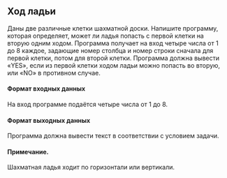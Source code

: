 ## Ход ладьи

Даны две различные клетки шахматной доски. Напишите программу, которая определяет, может ли ладья попасть с первой клетки на вторую одним ходом. Программа получает на вход четыре числа от 1 до 8 каждое, задающие номер столбца и номер строки сначала для первой клетки, потом для второй клетки. Программа должна вывести «YES», если из первой клетки ходом ладьи можно попасть во вторую, или «NO» в противном случае.

#### Формат входных данных
На вход программе подаётся четыре числа от 1 до 8.

#### Формат выходных данных
Программа должна вывести текст в соответствии с условием задачи.

#### Примечание.
Шахматная ладья ходит по горизонтали или вертикали.